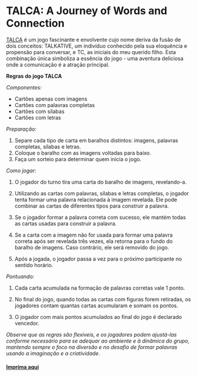 # TALCA: A Journey of Words and Connection

[TALCA](https://espigah.github.io/talca/) é um jogo fascinante e envolvente cujo nome deriva da fusão de dois conceitos: TALKATIVE, um indivíduo conhecido pela sua eloquência e propensão para conversar, e TC, as iniciais do meu querido filho. Esta combinação única simboliza a essência do jogo - uma aventura deliciosa onde a comunicação é a atração principal.

**Regras do jogo TALCA**

*Componentes:*

- Cartões apenas com imagens
- Cartões com palavras completas
- Cartões com sílabas
- Cartões com letras

*Preparação:*

1. Separe cada tipo de carta em baralhos distintos: imagens, palavras completas, sílabas e letras.
2. Coloque o baralho com as imagens voltadas para baixo.
3. Faça um sorteio para determinar quem inicia o jogo.

*Como jogar:*

1. O jogador do turno tira uma carta do baralho de imagens, revelando-a.

2. Utilizando as cartas com palavras, sílabas e letras completas, o jogador tenta formar uma palavra relacionada à imagem revelada. Ele pode combinar as cartas de diferentes tipos para construir a palavra.

3. Se o jogador formar a palavra correta com sucesso, ele mantém todas as cartas usadas para construir a palavra.

4. Se a carta com a imagem não for usada para formar uma palavra correta após ser revelada três vezes, ela retorna para o fundo do baralho de imagens. Caso contrário, ele será removido do jogo.

5. Após a jogada, o jogador passa a vez para o próximo participante no sentido horário.

*Pontuando:*

1. Cada carta acumulada na formação de palavras corretas vale 1 ponto.

2. No final do jogo, quando todas as cartas com figuras forem retiradas, os jogadores contam quantas cartas acumularam e somam os pontos.

3. O jogador com mais pontos acumulados ao final do jogo é declarado vencedor.

*Observe que as regras são flexíveis, e os jogadores podem ajustá-las conforme necessário para se adequar ao ambiente e à dinâmica do grupo, mantendo sempre o foco na diversão e no desafio de formar palavras usando a imaginação e a criatividade.*


#### [Imprima aqui](https://espigah.github.io/talca/)